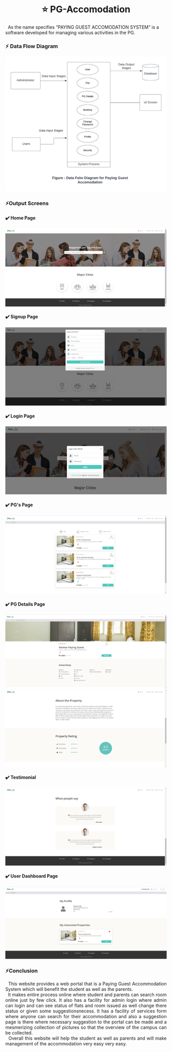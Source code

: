 <div align="center">
 <h1>⭐ PG-Accomodation </h1>
</div>

<div>
<p>&nbsp As the name specifies “PAYING GUEST ACCOMODATION SYSTEM” is a software developed for managing various activities in the PG.</p>
</div>

<div>

 <h3>⚡️ Data Flow Diagram</h3>
 <img alt="Data Flow Diagram" src="./PG Life/img/Project Output SS/DFD.png">
</div>

<div>
 <h3>⚡️Output Screens</h3>
<h4>✔️ Home Page</h4>
<img alt="Home PAge" src="./PG Life/img/Project Output SS/1-Home Page.png">

<h4>✔️ Signup Page</h4>
<img alt="Signup Page" src="./PG Life/img/Project Output SS/2- Signup Page.png">

<h4>✔️ Login Page</h4>
<img alt="Login Page" src="./PG Life/img/Project Output SS/3-Login Page.png">

<h4>✔️ PG's Page</h4>
<img alt="PG's Page" src="./PG Life/img/Project Output SS/4-PG&apos;s Page.png">

<h4>✔️ PG Details Page</h4>
<img alt="PG Details Page" src="./PG Life/img/Project Output SS/5- PG Details Page.png">
<img alt="PG Details Page" src="./PG Life/img/Project Output SS/6-PG Details Page.png">

<h4>✔️ Testimonial</h4>
<img alt="Testimonial" src="./PG Life/img/Project Output SS/7-Testimonial.png">

<h4>✔️ User Dashboard Page</h4>
<img alt="User Dashboard Page" src="./PG Life/img/Project Output SS/8-User Dashboard Page.png">
</div>

<div>
    <h3>⚡️Conclusion</h3>
    <p align="justify"> &nbsp This website provides a web portal that is a Paying Guest Accommodation System which will benefit the student as well as the parents.<br>
 &nbsp It makes entire process online where student and parents can search room online just by few click. It also has a facility for admin login where admin can login and can see status of flats and room issued as well change there status or given some suggestionsnecess. It has a facility of services form where anyone can search for their accommodation and also a suggestion page is there where  necessary suggestion to the portal can be made and a mesmerizing collection of pictures so that the overview of the campus can be collected.<br>
&nbsp Overall this website will help the student as well as parents and will make management of the accommodation very easy very easy.
</p>
</div>
